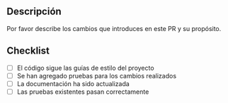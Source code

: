 ## Descripción

Por favor describe los cambios que introduces en este PR y su propósito.

## Checklist
- [ ] El código sigue las guías de estilo del proyecto
- [ ] Se han agregado pruebas para los cambios realizados
- [ ] La documentación ha sido actualizada
- [ ] Las pruebas existentes pasan correctamente
